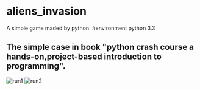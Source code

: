 # aliens_invasion
A simple game maded by python.
#environment
python 3.X

## The simple case in book "python crash course a hands-on,project-based introduction to programming".
![run1](https://github.com/songkai2020/aliens_invasion/images/1.png)
![run2](https://github.com/songkai2020/aliens_invasion/images/2.png)

